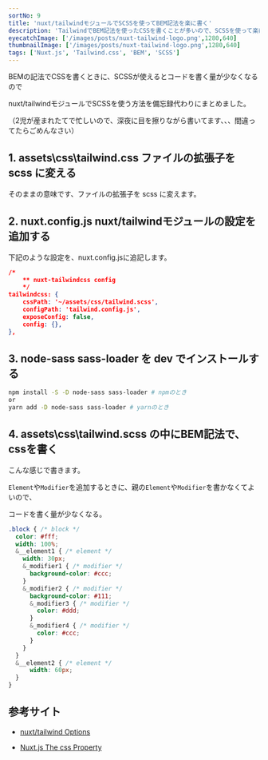 ```yaml
---
sortNo: 9
title: 'nuxt/tailwindモジュールでSCSSを使ってBEM記法を楽に書く'
description: 'TailwindでBEM記法を使ったCSSを書くことが多いので、SCSSを使って楽にしました'
eyecatchImage: ['/images/posts/nuxt-tailwind-logo.png',1280,640]
thumbnailImage: ['/images/posts/nuxt-tailwind-logo.png',1280,640]
tags: ['Nuxt.js', 'Tailwind.css', 'BEM', 'SCSS']
---
```


BEMの記法でCSSを書くときに、SCSSが使えるとコードを書く量が少なくなるので

nuxt/tailwindモジュールでSCSSを使う方法を備忘録代わりにまとめました。

（2児が産まれたてで忙しいので、深夜に目を擦りながら書いてます、、、間違ってたらごめんなさい）

## 1. assets\css\tailwind.css ファイルの拡張子を scss に変える

そのままの意味です、ファイルの拡張子を scss に変えます。

## 2. nuxt.config.js nuxt/tailwindモジュールの設定を追加する

下記のような設定を、nuxt.config.jsに追記します。

```json
/*
	** nuxt-tailwindcss config
	*/
tailwindcss: {
	cssPath: '~/assets/css/tailwind.scss',
	configPath: 'tailwind.config.js',
	exposeConfig: false,
	config: {},
},
```

## 3. node-sass sass-loader を dev でインストールする

```sh
npm install -S -D node-sass sass-loader # npmのとき
or
yarn add -D node-sass sass-loader # yarnのとき
```

## 4. assets\css\tailwind.scss の中にBEM記法で、cssを書く

こんな感じで書きます。

`Element`や`Modifier`を追加するときに、親の`Element`や`Modifier`を書かなくてよいので、

コードを書く量が少なくなる。

```scss
.block { /* block */
  color: #fff;
  width: 100%;
  &__element1 { /* element */
    width: 30px;
    &_modifier1 { /* modifier */
      background-color: #ccc;
    }
    &_modifier2 { /* modifier */
      background-color: #111;
      &_modifier3 { /* modifier */
        color: #ddd;
      }
      &_modifier4 { /* modifier */
        color: #ccc;
      }
    }
  }
  &__element2 { /* element */
      width: 60px;
  }
}
```

## 参考サイト

- [nuxt/tailwind Options](https://tailwindcss.nuxtjs.org/options#csspath)

- [Nuxt.js The css Property](https://nuxtjs.org/guides/configuration-glossary/configuration-css)

